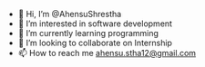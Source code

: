 - 👋 Hi, I’m @AhensuShrestha
- 👀 I’m interested in software development
- 🌱 I’m currently learning programming
- 💞️ I’m looking to collaborate on Internship
- 📫 How to reach me ahensu.stha12@gmail.com

<!---
AhensuShrestha/AhensuShrestha is a ✨ special ✨ repository because its `README.md` (this file) appears on your GitHub profile.
You can click the Preview link to take a look at your changes.
--->
